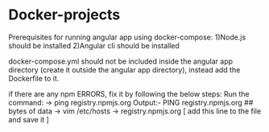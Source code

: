 # Docker-projects
Prerequisites for running angular app using docker-compose:
1)Node.js should be installed
2)Angular cli should be installed

docker-compose.yml should not be included inside the angular app directory (create it outside the angular app directory),
instead add the Dockerfile to it.

if there are any npm ERRORS, fix it by following the below steps:
  Run the command:
   -> ping registry.npmjs.org
      Output:- PING registry.npmjs.org <IP> ## bytes of data
   -> vim /etc/hosts
   -> <IP> registry.npmjs.org [ add this line to the file and save it ]
    

